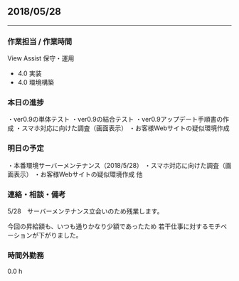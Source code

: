 ## 2018/05/28
-----
### 作業担当 /  作業時間
View Assist 保守・運用

- 4.0 実装
- 4.0 環境構築

### 本日の進捗
・ver0.9の単体テスト
・ver0.9の結合テスト
・ver0.9アップデート手順書の作成
・スマホ対応に向けた調査（画面表示）
・お客様Webサイトの疑似環境作成

### 明日の予定
・本番環境サーバーメンテナンス（2018/5/28）
・スマホ対応に向けた調査（画面表示）
・お客様Webサイトの疑似環境作成
他

### 連絡・相談・備考
5/28　サーバーメンテナンス立会いのため残業します。

今回の昇給額も、いつも通りかなり少額であったため
若干仕事に対するモチベーションが下がりました。

### 時間外勤務
0.0 h

